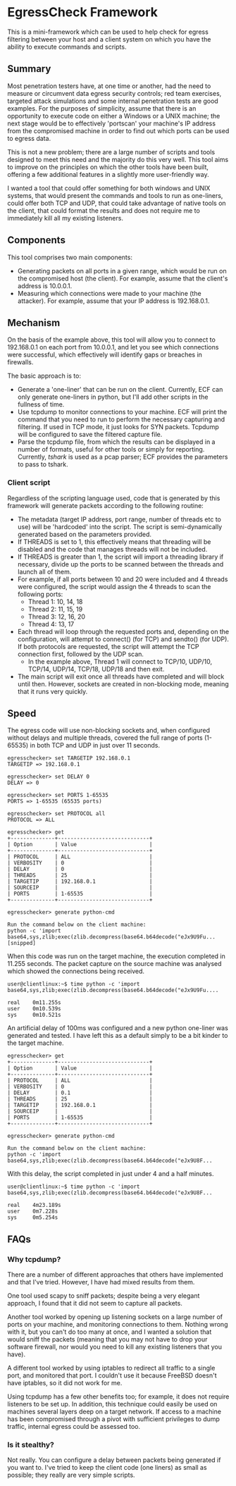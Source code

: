 # EgressCheck Framework

This is a mini-framework which can be used to help check for egress filtering between your host and a client system on which you have the ability to execute commands and scripts.

## Summary
Most penetration testers have, at one time or another, had the need to measure or circumvent data egress security controls; red team exercises, targeted attack simulations and some internal penetration tests are good examples. For the purposes of simplicity, assume that there is an opportunity to execute code on either a Windows or a UNIX machine; the next stage would be to effectively 'portscan' your machine's IP address from the compromised machine in order to find out which ports can be used to egress data. 

This is not a new problem; there are a large number of scripts and tools designed to meet this need and the majority do this very well. This tool aims to improve on the principles on which the other tools have been built, offering a few additional features in a slightly more user-friendly way. 

I wanted a tool that could offer something for both windows and UNIX systems, that would present the commands and tools to run as one-liners, could offer both TCP and UDP, that could take advantage of native tools on the client, that could format the results and does not require me to immediately kill all my existing listeners.  
 
## Components

This tool comprises two main components:
* Generating packets on all ports in a given range, which would be run on the compromised host (the client). For example, assume that the client's address is 10.0.0.1.
* Measuring which connections were made to your machine (the attacker). For example, assume that your IP address is 192.168.0.1.

## Mechanism

On the basis of the example above, this tool will allow you to connect to 192.168.0.1 on each port from 10.0.0.1, and let you see which connections were successful, which effectively will identify gaps or breaches in firewalls.

The basic approach is to:

* Generate a 'one-liner' that can be run on the client. Currently, ECF can only generate one-liners in python, but I'll add other scripts in the fullness of time.
* Use tcpdump to monitor connections to your machine. ECF will print the command that you need to run to perform the necessary capturing and filtering. If used in TCP mode, it just looks for SYN packets. Tcpdump will be configured to save the filtered capture file.
* Parse the tcpdump file, from which the results can be displayed in a number of formats, useful for other tools or simply for reporting. Currently, *tshark* is used as a pcap parser; ECF provides the parameters to pass to tshark.

### Client script

Regardless of the scripting language used, code that is generated by this framework will generate packets according to the following routine:

* The metadata (target IP address, port range, number of threads etc to use) will be 'hardcoded' into the script. The script is semi-dynamically generated based on the parameters provided.
* If THREADS is set to 1, this effectively means that threading will be disabled and the code that manages threads will not be included. 
* If THREADS is greater than 1, the script will import a threading library if necessary, divide up the ports to be scanned between the threads and launch all of them.
 * For example, if all ports between 10 and 20 were included and 4 threads were configured, the script would assign the 4 threads to scan the following ports:
   * Thread 1: 10, 14, 18
    * Thread 2: 11, 15, 19
    * Thread 3: 12, 16, 20
    * Thread 4: 13, 17
 * Each thread will loop through the requested ports and, depending on the configuration, will attempt to connect() (for TCP) and sendto() (for UDP). If both protocols are requested, the script will attempt the TCP connection first, followed by the UDP scan. 
   * In the example above, Thread 1 will connect to TCP/10, UDP/10, TCP/14, UDP/14, TCP/18, UDP/18 and then exit.
  * The main script will exit once all threads have completed and will block until then. However, sockets are created in non-blocking mode, meaning that it runs very quickly.

## Speed

The egress code will use non-blocking sockets and, when configured without delays and multiple threads, covered the full range of ports (1-65535) in both TCP and UDP in just over 11 seconds.

```
egresschecker> set TARGETIP 192.168.0.1
TARGETIP => 192.168.0.1

egresschecker> set DELAY 0
DELAY => 0

egresschecker> set PORTS 1-65535
PORTS => 1-65535 (65535 ports)

egresschecker> set PROTOCOL all
PROTOCOL => ALL

egresschecker> get
+--------------+-----------------------------+
| Option       | Value                       |
+--------------+-----------------------------+
| PROTOCOL     | ALL                         |
| VERBOSITY    | 0                           |
| DELAY        | 0                           |
| THREADS      | 25                          |
| TARGETIP     | 192.168.0.1                 |
| SOURCEIP     |                             |
| PORTS        | 1-65535                     |
+--------------+-----------------------------+

egresschecker> generate python-cmd

Run the command below on the client machine:
python -c 'import base64,sys,zlib;exec(zlib.decompress(base64.b64decode("eJx9U9Fu...
[snipped]
```

When this code was run on the target machine, the execution completed in 11.255 seconds. The packet capture on the source machine was analysed which showed the connections being received.

```
user@clientlinux:~$ time python -c 'import base64,sys,zlib;exec(zlib.decompress(base64.b64decode("eJx9U9Fu....

real    0m11.255s
user    0m10.539s
sys     0m10.521s
```

An artificial delay of 100ms was configured and a new python one-liner was generated and tested. I have left this as a default simply to be a bit kinder to the target machine.

```
egresschecker> get
+--------------+-----------------------------+
| Option       | Value                       |
+--------------+-----------------------------+
| PROTOCOL     | ALL                         |
| VERBOSITY    | 0                           |
| DELAY        | 0.1                         |
| THREADS      | 25                          |
| TARGETIP     | 192.168.0.1                 |
| SOURCEIP     |                             |
| PORTS        | 1-65535                     |
+--------------+-----------------------------+

egresschecker> generate python-cmd

Run the command below on the client machine:
python -c 'import base64,sys,zlib;exec(zlib.decompress(base64.b64decode("eJx9U8F...
```

With this delay, the script completed in just under 4 and a half minutes. 

```
user@clientlinux:~$ time python -c 'import base64,sys,zlib;exec(zlib.decompress(base64.b64decode("eJx9U8F...

real    4m23.189s
user    0m7.228s
sys     0m5.254s
```

## FAQs
### Why tcpdump?

There are a number of different approaches that others have implemented and that I've tried. However, I have had mixed results from them. 

One tool used scapy to sniff packets; despite being a very elegant approach, I found that it did not seem to capture all packets. 

Another tool worked by opening up listening sockets on a large number of ports on your machine, and monitoring connections to them. Nothing wrong with it, but you can't do too many at once, and I wanted a solution that would sniff the packets (meaning that you may not have to drop your software firewall, nor would you need to kill any existing listeners that you have).

A different tool worked by using iptables to redirect all traffic to a single port, and monitored that port. I couldn't use it because FreeBSD doesn't have iptables, so it did not work for me.

Using tcpdump has a few other benefits too; for example, it does not require listeners to be set up. In addition, this technique could easily be used on machines several layers deep on a target network. If access to a machine has been compromised through a pivot with sufficient privileges to dump traffic, internal egress could be assessed too.

### Is it stealthy?

Not really. You can configure a delay between packets being generated if you want to. I've tried to keep the client code (one liners) as small as possible; they really are very simple scripts.
